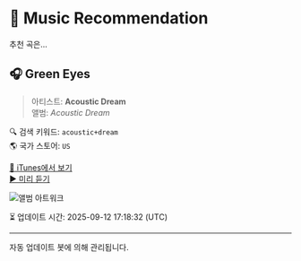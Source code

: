 
# 🎵 Music Recommendation

추천 곡은...

## 🎧 Green Eyes  
> 아티스트: **Acoustic Dream**  
> 앨범: _Acoustic Dream_  

🔍 검색 키워드: `acoustic+dream`  
🌎 국가 스토어: `US`

[🔗 iTunes에서 보기](https://music.apple.com/us/album/green-eyes/49584517?i=49584515&uo=4)  
[▶️ 미리 듣기](https://audio-ssl.itunes.apple.com/itunes-assets/AudioPreview125/v4/a5/a6/49/a5a64921-455f-78b1-4d3e-8cb30908abc8/mzaf_5153601458658191144.plus.aac.p.m4a)

![앨범 아트워크](https://is1-ssl.mzstatic.com/image/thumb/Music/y2005/m03/d09/h17/s05.wlwnfxxu.tif/100x100bb.jpg)

⏳ 업데이트 시간: 2025-09-12 17:18:32 (UTC)

---
자동 업데이트 봇에 의해 관리됩니다.
